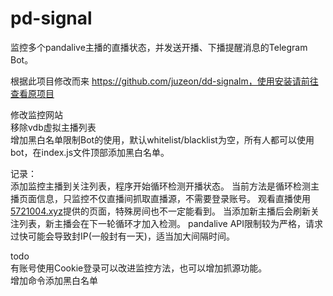 # pd-signal
监控多个pandalive主播的直播状态，并发送开播、下播提醒消息的Telegram Bot。  

根据此项目修改而来 https://github.com/juzeon/dd-signalm，使用安装请前往查看原项目  

修改监控网站  
移除vdb虚拟主播列表  
增加黑白名单限制Bot的使用，默认whitelist/blacklist为空，所有人都可以使用bot，在index.js文件顶部添加黑白名单。  

记录：   
添加监控主播到关注列表，程序开始循环检测开播状态。 
当前方法是循环检测主播页面信息，只监控不仅直播间抓取直播源，不需要登录账号。 
观看直播使用[5721004.xyz](https://5721004.xyz/)提供的页面，特殊房间也不一定能看到。 
当添加新主播后会刷新关注列表，新主播会在下一轮循环才加入检测。 
pandalive API限制较为严格，请求过快可能会导致封IP(一般封有一天)，适当加大间隔时间。 

todo  
有账号使用Cookie登录可以改进监控方法，也可以增加抓源功能。  
增加命令添加黑白名单   